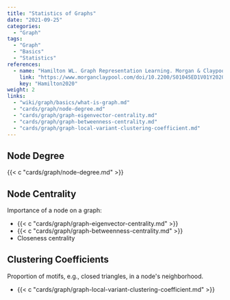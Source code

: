 ```yaml
---
title: "Statistics of Graphs"
date: "2021-09-25"
categories:
  - "Graph"
tags:
  - "Graph"
  - "Basics"
  - "Statistics"
references:
  - name: "Hamilton WL. Graph Representation Learning. Morgan & Claypool Publishers; 2020. pp. 1–159. doi:10.2200/S01045ED1V01Y202009AIM046"
    link: "https://www.morganclaypool.com/doi/10.2200/S01045ED1V01Y202009AIM046"
    key: "Hamilton2020"
weight: 2
links:
  - "wiki/graph/basics/what-is-graph.md"
  - "cards/graph/node-degree.md"
  - "cards/graph/graph-eigenvector-centrality.md"
  - "cards/graph/graph-betweenness-centrality.md"
  - "cards/graph/graph-local-variant-clustering-coefficient.md"
---
```



## Node Degree

{{< c "cards/graph/node-degree.md" >}}


## Node Centrality

Importance of a node on a graph:

- {{< c "cards/graph/graph-eigenvector-centrality.md" >}}
- {{< c "cards/graph/graph-betweenness-centrality.md" >}}
- Closeness centrality


## Clustering Coefficients


Proportion of motifs, e.g., closed triangles, in a node's neighborhood.

- {{< c "cards/graph/graph-local-variant-clustering-coefficient.md" >}}






[^Hamilton2020]: {{< cite key="Hamilton2020" >}}
